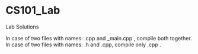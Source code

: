 # CS101_Lab
Lab Solutions

In case of two files with names: <name>.cpp and <name>_main.cpp , compile both together.
In case of two files with names: <name>.h and <name>.cpp, compile only <name>.cpp .

